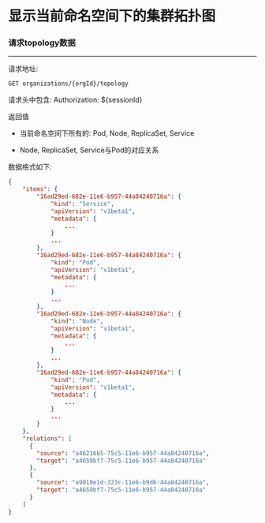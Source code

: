 显示当前命名空间下的集群拓扑图
===============

### 请求topology数据
---------------------------------

请求地址:
```bash
GET organizations/{orgId}/topology
```

请求头中包含: Authorization: ${sessionId}


返回值

* 当前命名空间下所有的: Pod, Node, ReplicaSet, Service

* Node, ReplicaSet, Service与Pod的对应关系

数据格式如下:

```json
{
    "items": {
        "16ad29ed-682e-11e6-b957-44a84240716a": {
            "kind": "Service",
            "apiVersion": "v1beta1",
            "metadata": {
                ...
            }
            ...
        },
        "16ad29ed-682e-11e6-b957-44a84240716a": {
            "kind": "Pod",
            "apiVersion": "v1beta1",
            "metadata": {
                ...
            }
            ...
        },
        "16ad29ed-682e-11e6-b957-44a84240716a": {
            "kind": "Node",
            "apiVersion": "v1beta1",
            "metadata": {
                ...
            }
            ...
        },
        "16ad29ed-682e-11e6-b957-44a84240716a": {
            "kind": "Pod",
            "apiVersion": "v1beta1",
            "metadata": {
                ...
            }
            ...
        }
    },
    "relations": [
      {
        "source": "a46216b5-75c5-11e6-b957-44a84240716a",
        "target": "a4659bf7-75c5-11e6-b957-44a84240716a"
      },
      {
        "source": "a9019e1d-323c-11e6-b9d6-44a84240716a",
        "target": "a4659bf7-75c5-11e6-b957-44a84240716a"
      }
    ]
}
```

